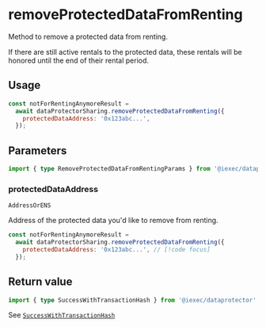 # removeProtectedDataFromRenting

Method to remove a protected data from renting.

If there are still active rentals to the protected data, these rentals will be
honored until the end of their rental period.

## Usage

```js
const notForRentingAnymoreResult =
  await dataProtectorSharing.removeProtectedDataFromRenting({
    protectedDataAddress: '0x123abc...',
  });
```

## Parameters

```ts
import { type RemoveProtectedDataFromRentingParams } from '@iexec/dataprotector';
```

### protectedDataAddress

`AddressOrENS`

Address of the protected data you'd like to remove from renting.

```js
const notForRentingAnymoreResult =
  await dataProtectorSharing.removeProtectedDataFromRenting({
    protectedDataAddress: '0x123abc...', // [!code focus]
  });
```

## Return value

```ts
import { type SuccessWithTransactionHash } from '@iexec/dataprotector';
```

See [`SuccessWithTransactionHash`](../../types.md#successwithtransactionhash)

